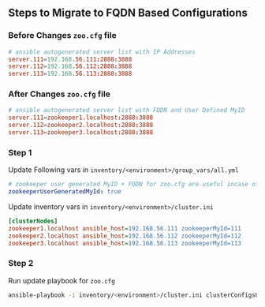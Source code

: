 ## Steps to Migrate to FQDN Based Configurations

### Before Changes `zoo.cfg` file
```conf
# ansible autogenerated server list with IP Addresses
server.111=192.168.56.111:2888:3888
server.112=192.168.56.112:2888:3888
server.113=192.168.56.113:2888:3888
```

### After Changes `zoo.cfg` file
```conf
# ansible autogenerated server list with FQDN and User Defined MyID
server.111=zookeeper1.localhost:2888:3888
server.112=zookeeper2.localhost:2888:3888
server.113=zookeeper3.localhost:2888:3888
```
### Step 1
Update Following vars in ```inventory/<environment>/group_vars/all.yml```
```yaml
# zookeeper user generated MyID + FQDN for zoo.cfg are useful incase of MTLS
zookeeperUserGeneratedMyId: true
```

Update inventory vars in ```inventory/<environment>/cluster.ini```
```ini
[clusterNodes]
zookeeper1.localhost ansible_host=192.168.56.111 zookeeperMyId=111
zookeeper2.localhost ansible_host=192.168.56.112 zookeeperMyId=112
zookeeper3.localhost ansible_host=192.168.56.113 zookeeperMyId=113
```

### Step 2
Run update playbook for `zoo.cfg`

```bash
ansible-playbook -i inventory/<environment>/cluster.ini clusterConfigsUpdate.yml -e zookeeperConfigFile=zoo.cfg
```
